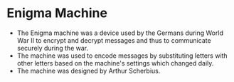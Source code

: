 # Enigma Machine
- The Enigma machine was a device used by the Germans during World War II to encrypt and decrypt messages and thus to communicate securely during the war.
- The machine was used to encode messages by substituting letters with other letters based on the machine's settings which changed daily.
- The machine was designed by Arthur Scherbius.
